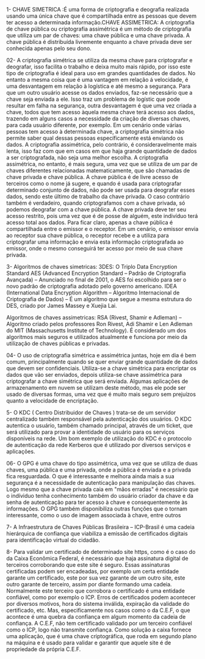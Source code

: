 1- CHAVE SIMETRICA :É uma forma de criptografia e deografia realizada usando uma única chave que é compartilhada entre as pessoas que devem ter acesso a determinada informação.CHAVE ASSIMETRICA: A criptografia de chave pública ou criptografia assimétrica é um método de criptografia que utiliza um par de chaves: uma chave pública e uma chave privada. A chave pública é distribuída livremente enquanto a chave privada deve ser conhecida apenas pelo seu dono.

02- A criptografia simétrica se utiliza da mesma chave para criptografar e deografar, isso facilita o trabalho e deixa muito mais rápido, por isso este tipo de criptografia é ideal para uso em grandes quantidades de dados. No entanto a mesma coisa que é uma vantagem em relação á velocidade, é uma desvantagem em relação à logística e até mesmo a segurança. Para que um outro usuário acesse os dados enviados, faz-se necessário que a chave seja enviada a ele. Isso traz um problema de logístic que pode resultar em falha na segurança, outra desvantagem é que uma vez criada a chave, todos que tem acesso àquela mesma chave terá acesso aos dados, trazendo em alguns casos a necessidade da criação de diversas chaves, para cada usuário diferente, por exemplo. Em um cenário onde várias pessoas tem acesso à determinada chave, a criptografia simétrica não permite saber qual dessas pessoas específicamente está enviando os dados. A criptografia assimétrica, pelo contrário, é consideravelmente mais lenta, isso faz com que em casos em que haja grande quantidade de dados a ser criptografada, não seja uma melhor escolha.
A criptografia assimétrica, no entanto, é mais segura, uma vez que se utiliza de um par de chaves diferentes relacionadas matematicamente, que são chamadas de chave privada e chave pública. A chave pública é de livre acesso de terceiros como o nome já sugere, e quando é usada para criptografar determinado conjunto de dados, não pode ser usada para deografar esses dados, sendo este último de trabalho da chave privada. O caso contrário também é verdadeiro, quando criptografamos com a chave privada, só podemos deografar com a chave pública. A chave privada deve ter seu acesso restrito, pois uma vez que é de posse de alguém, este indivíduo terá acesso total aos dados. Para ficar claro, apenas a chave pública é compartilhada entre o emissor e o receptor. Em um cenário, o emissor envia ao receptor sua chave pública, o receptor recebe e a utiliza para criptografar uma informação e envia esta informação criptografada ao emissor, onde o mesmo conseguirá ter acesso por meio de sua chave privada.


3- Algoritmos de chaves simetricas:
3DES: O Triplo Data Encryption Standard 
AES (Advanced Encryption Standard – Padrão de Criptografia Avançada) – Anunciado no final de 2001, o AES foi escolhido para ser o novo padrão de criptografia adotado pelo governo americano.
IDEA (International Data Encryption Algorithm­ – Algoritmo Internacional de Criptografia de Dados) – É um algoritmo que segue a mesma estrutura do DES, criado por James Massey e Xuejia Lai.

Algoritmos de chaves assimetricas:
RSA (Rivest, Shamir e Adleman) – Algoritmo criado pelos professores Ron Rivest, Adi Shamir e Len Adleman do MIT (Massachusetts Institute of Technology). É considerado um dos algoritmos mais seguros e utilizados atualmente e funciona por meio da utilização de chaves públicas e privadas.

04- O uso de criptografia simétrica e assimétrica juntas, hoje em dia é bem comum, principalmente quando se quer enviar grande quantidade de dados que devem ser confidenciais. Utiliza-se a chave simétrica para encriptar os dados que vão ser enviados, depois utiliza-se chave assimétrica para criptografar a chave simétrica que será enviada. Algumas aplicações de armazenamento em nuvem se utilizam deste método, mas ele pode ser usado de diversas formas, uma vez que é muito mais seguro sem prejuízos quanto a velocidade de encriptação.

5- O KDC ( Centro Distribuidor de Chaves ) trata-se de um servidor centralizado também responsável pela autenticação dos usuários. O KDC autentica o usuário, também chamado principal, através de um ticket, que será utilizado para provar a identidade do usuário para os serviços disponíveis na rede. Um bom exemplo de utilização do KDC  é o protocolo de autenticação da rede Kerberos que é utilizado por diversos serviços e aplicações.

06- O GPG é uma chave do tipo assimétrica, uma vez que se utiliza de duas chaves, uma pública e uma privada, onde a pública é enviada e a privada fica resguardada. O que é interessante e melhora ainda mais a sua segurança é a necessidade de autenticação para manipulação das chaves. Logo mesmo que a chave privada caia em "mãos erradas" é necessário que o indíviduo tenha conhecimento também do usuário criador da chave e da senha de autenticação para ter acesso à chave e consequentemente às informações. O GPG também disponibiliza outras funções que o tornam interessante, como o uso de imagem associada à chave, entre outros

7- A Infraestrutura de Chaves Públicas Brasileira – ICP-Brasil é uma cadeia hierárquica de confiança que viabiliza a emissão de certificados digitais para identificação virtual do cidadão.

8- Para validar um certificado de determinado site https, como é o caso do da Caixa Econômica Federal, é necessário que haja assinatura digital de terceiros corroborando que este site é seguro. Essas assinaturas certificadas podem ser encadeadas, por exemplo um certa entidade garante um certificado, este por sua vez garante de um outro site, este outro garante de terceiro, assim por diante formando uma cadeia. Normalmente este terceiro que corrobora o certificado é uma entidade confiável, como por exemplo o ICP. Erros de certificados podem acontecer por diversos motivos, hora do sistema inválida, expiração da validade do certificado, etc. Mas, especificamente nos casos como o da C.E.F, o que acontece é uma quebra da confiança em algum momento da cadeia de confiança. A C.E.F, não tem certificado validado por um terceiro confiável como o ICP, logo não transmite confiança. Como solução a caixa fornece uma aplicação, que é uma chave criptográfica, que roda em segundo plano na máquina e é usado para validar e garantir que aquele site é de propriedade da própria C.E.F.
